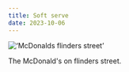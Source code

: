 ```yaml
---
title: Soft serve
date: 2023-10-06
---
```


![‘McDonalds flinders street’](/231006-mcdonalds-flinders.jpeg)

The McDonald's on flinders street.








